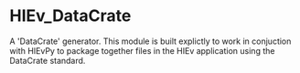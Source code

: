 # HIEv_DataCrate

A 'DataCrate' generator. This module is built explictly to work in conjuction with HIEvPy to package together files in the HIEv application using the DataCrate standard.  

